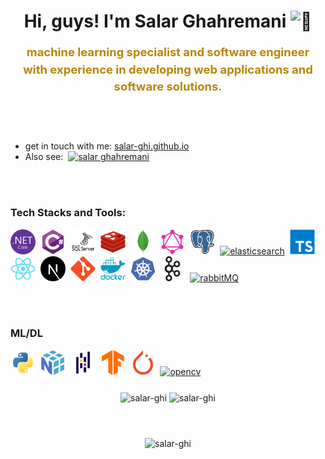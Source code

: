 <h1 align="center">Hi, guys! I'm Salar Ghahremani <img src="https://github.com/wervlad/wervlad/assets/24524555/766d336d-b87d-44ba-807c-c51de2bc6b4d" width="28px" alt="👋"></h1>
<h4 align="center" 
    style="font-size:1.15rem;line-height:1.5;margin-top:12px;color:darkgoldenrod!important">
    machine learning specialist and software engineer <br>
    with experience in developing web applications and software solutions.
</h4>
<br>
<br>


- get in touch with me: [salar-ghi.github.io](https://salar-ghi.github.io/)
- Also see: &nbsp;<a href="https://linkedin.com/in/salar-ghahremani" target="blank"><img src="https://raw.githubusercontent.com/rahuldkjain/github-profile-readme-generator/master/src/images/icons/Social/linked-in-alt.svg" alt="salar ghahremani" height="20" width="30" /></a>

<br>
<br>


<h3 align="left">Tech Stacks and Tools:</h3>
<p align="left">
<img src="https://github.com/devicons/devicon/blob/master/icons/dotnetcore/dotnetcore-original.svg" alt="dotnet logo" width="40" height="40" />&nbsp;
<img src="https://github.com/devicons/devicon/blob/master/icons/csharp/csharp-original.svg" alt="csharp logo" width="40" height="40" />&nbsp;
<img src="https://github.com/devicons/devicon/blob/master/icons/microsoftsqlserver/microsoftsqlserver-plain-wordmark.svg" alt="mssql logo" style="color:darkgoldenrod!important" width="40" height="40" color="darkgoldenrod" />&nbsp;
<img src="https://github.com/devicons/devicon/blob/master/icons/redis/redis-original.svg" alt="redis logo" width="40" height="40" />&nbsp;
<img src="https://github.com/devicons/devicon/blob/master/icons/mongodb/mongodb-original.svg" alt="mongo logo" width="40" height="40" />&nbsp;
<img src="https://github.com/devicons/devicon/blob/master/icons/graphql/graphql-plain.svg" alt="graphql logo" width="40" height="40" />&nbsp;
<img src="https://github.com/devicons/devicon/blob/master/icons/postgresql/postgresql-original.svg" alt="postgre logo" width="40" height="40" />&nbsp;
<a href="https://www.elastic.co" target="_blank" rel="noreferrer"><img src="https://www.vectorlogo.zone/logos/elastic/elastic-icon.svg" alt="elasticsearch" width="40" height="40"/></a>&nbsp;
<img src="https://github.com/devicons/devicon/blob/master/icons/typescript/typescript-original.svg" alt="typescript logo" width="40" height="40" />&nbsp;
<img src="https://github.com/devicons/devicon/blob/master/icons/react/react-original.svg" alt="react logo" width="40" height="40" />&nbsp;
<img src="https://github.com/devicons/devicon/blob/master/icons/nextjs/nextjs-original.svg" alt="nextjs logo" width="40" height="40" style="color:darkgoldenrod!important" width="40" height="40" color="darkgoldenrod"/>&nbsp;
<img src="https://github.com/devicons/devicon/blob/master/icons/git/git-original.svg" alt="git logo" width="40" height="40" />&nbsp;
<img src="https://github.com/devicons/devicon/blob/master/icons/docker/docker-plain-wordmark.svg" alt="csharp logo" width="40" height="40" />&nbsp;
<img src="https://github.com/devicons/devicon/blob/master/icons/kubernetes/kubernetes-plain.svg" alt="k8s logo" width="40" height="40" />&nbsp;
<img src="https://github.com/devicons/devicon/blob/master/icons/apachekafka/apachekafka-original.svg" alt="mssql logo" width="40" height="40" />&nbsp;
<a href="https://www.rabbitmq.com" target="_blank" rel="noreferrer"> <img src="https://www.vectorlogo.zone/logos/rabbitmq/rabbitmq-icon.svg" alt="rabbitMQ" width="40" height="40"/></a>
</p>

<br>
<br>

<h3 align="left">ML/DL</h3>
<p align="left">
<img src="https://github.com/devicons/devicon/blob/master/icons/python/python-original.svg" alt="python logo" width="40" height="40" />&nbsp;
<img src="https://github.com/devicons/devicon/blob/master/icons/numpy/numpy-original.svg" alt="numpy logo" width="40" height="40" />&nbsp;
<img src="https://github.com/devicons/devicon/blob/master/icons/pandas/pandas-original.svg" alt="pandas logo" width="40" height="40" />&nbsp;
<img src="https://github.com/devicons/devicon/blob/master/icons/tensorflow/tensorflow-original.svg" alt="tensorflow logo" width="40" height="40" />&nbsp;
<img src="https://github.com/devicons/devicon/blob/master/icons/pytorch/pytorch-original.svg" alt="pytorch logo" width="40" height="40" />&nbsp;
<a href="https://opencv.org/" target="_blank" rel="noreferrer"> <img src="https://www.vectorlogo.zone/logos/opencv/opencv-icon.svg" alt="opencv" width="40" height="40"/> </a>
</p>

<p align="center" style="margin-top:25px">
    <img src="https://github-readme-stats.vercel.app/api/top-langs?username=salar-ghi&show_icons=true&locale=en&layout=compact&card_width=325&theme=transparent" alt="salar-ghi" style="height:320px; width:380px"/>
    <img src="https://github-readme-streak-stats.herokuapp.com/?user=salar-ghi&hide_border=false&theme=transparent&card_width=420" alt="salar-ghi" style="height:320px; width:420px" />
</p>

<br>

<p align="center" style="margin-top:25px">
    <img src="https://github-profile-summary-cards.vercel.app/api/cards/profile-details?username=salar-ghi&theme=transparent&hide_border=false" alt="salar-ghi" />
</p>
